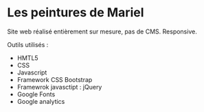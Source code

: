 # Les peintures de Mariel

Site web réalisé entièrement sur mesure, pas de CMS.
Responsive.

Outils utilisés : 

* HMTL5
* CSS 
* Javascript
* Framework CSS Bootstrap
* Framewrok javasctipt : jQuery
* Google Fonts
* Google analytics